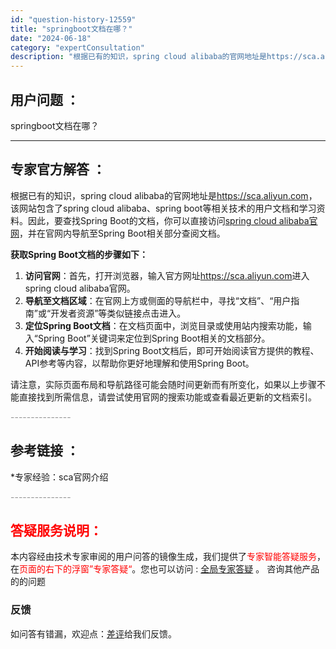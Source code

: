 ```yaml
---
id: "question-history-12559"
title: "springboot文档在哪？"
date: "2024-06-18"
category: "expertConsultation"
description: "根据已有的知识，spring cloud alibaba的官网地址是https://sca.aliyun.com，该网站包含了spring cloud alibaba、spring boot等相关技术的用户文档和学习资料。因此，要查找Spring Boot的文档，你可以直接访问[spring clo"
---
```


## 用户问题 ： 
 springboot文档在哪？  

---------------
## 专家官方解答 ：

根据已有的知识，spring cloud alibaba的官网地址是<https://sca.aliyun.com>，该网站包含了spring cloud alibaba、spring boot等相关技术的用户文档和学习资料。因此，要查找Spring Boot的文档，你可以直接访问[spring cloud alibaba官网](https://sca.aliyun.com)，并在官网内导航至Spring Boot相关部分查阅文档。

**获取Spring Boot文档的步骤如下：**

1. **访问官网**：首先，打开浏览器，输入官方网址<https://sca.aliyun.com>进入spring cloud alibaba官网。
2. **导航至文档区域**：在官网上方或侧面的导航栏中，寻找“文档”、“用户指南”或“开发者资源”等类似链接点击进入。
3. **定位Spring Boot文档**：在文档页面中，浏览目录或使用站内搜索功能，输入“Spring Boot”关键词来定位到Spring Boot相关的文档部分。
4. **开始阅读与学习**：找到Spring Boot文档后，即可开始阅读官方提供的教程、API参考等内容，以帮助你更好地理解和使用Spring Boot。

请注意，实际页面布局和导航路径可能会随时间更新而有所变化，如果以上步骤不能直接找到所需信息，请尝试使用官网的搜索功能或查看最近更新的文档索引。


<font color="#949494">---------------</font> 


## 参考链接 ：

*专家经验：sca官网介绍 


 <font color="#949494">---------------</font> 
 


## <font color="#FF0000">答疑服务说明：</font> 

本内容经由技术专家审阅的用户问答的镜像生成，我们提供了<font color="#FF0000">专家智能答疑服务</font>，在<font color="#FF0000">页面的右下的浮窗”专家答疑“</font>。您也可以访问 : [全局专家答疑](https://answer.opensource.alibaba.com/docs/intro) 。 咨询其他产品的的问题

### 反馈
如问答有错漏，欢迎点：[差评](https://ai.nacos.io/user/feedbackByEnhancerGradePOJOID?enhancerGradePOJOId=15607)给我们反馈。
